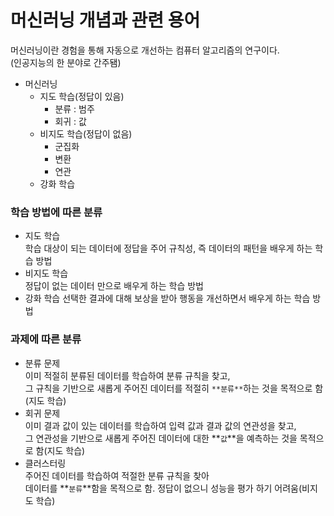 # 머신러닝 개념과 관련 용어

머신러닝이란 경험을 통해 자동으로 개선하는 컴퓨터 알고리즘의 연구이다.  
(인공지능의 한 분야로 간주됌)  

- 머신러닝
    - 지도 학습(정답이 있음)
        - 분류 : 범주
        - 회귀 : 값
    - 비지도 학습(정답이 없음)
        - 군집화
        - 변환
        - 연관
    - 강화 학습

### 학습 방법에 따른 분류

- 지도 학습  
학습 대상이 되는 데이터에 정답을 주어 규칙성, 즉 데이터의 패턴을 배우게 하는 학습 방법
- 비지도 학습  
정답이 없는 데이터 만으로 배우게 하는 학습 방법
- 강화 학습
선택한 결과에 대해 보상을 받아 행동을 개선하면서 배우게 하는 학습 방법

### 과제에 따른 분류

- 분류 문제  
이미 적절히 분류된 데이터를 학습하여 분류 규칙을 찾고,  
그 규칙을 기반으로 새롭게 주어진 데이터를 적절히 `**분류**`하는 것을 목적으로 함(지도 학습)
- 회귀 문제  
이미 결과 값이 있는 데이터를 학습하여 입력 값과 결과 값의 연관성을 찾고,  
그 연관성을 기반으로 새롭게 주어진 데이터에 대한 **`값`**을 예측하는 것을 목적으로 함(지도 학습)
- 클러스터링  
주어진 데이터를 학습하여 적절한 분류 규칙을 찾아  
데이터를 **`분류`**함을 목적으로 함. 정답이 없으니 성능을 평가 하기 어려움(비지도 학습)